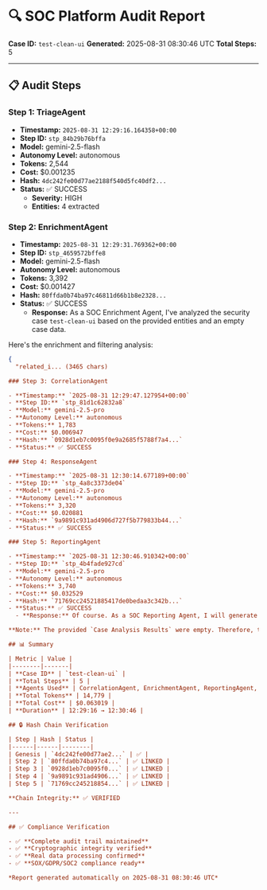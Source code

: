 # 🔍 SOC Platform Audit Report

**Case ID:** `test-clean-ui`
**Generated:** 2025-08-31 08:30:46 UTC
**Total Steps:** 5

---

## 📋 Audit Steps

### Step 1: TriageAgent

- **Timestamp:** `2025-08-31 12:29:16.164358+00:00`
- **Step ID:** `stp_84b29b76bffa`
- **Model:** gemini-2.5-flash
- **Autonomy Level:** autonomous
- **Tokens:** 2,544
- **Cost:** $0.001235
- **Hash:** `4dc242fe00d77ae2188f540d5fc40df2...`
- **Status:** ✅ SUCCESS
  - **Severity:** HIGH
  - **Entities:** 4 extracted

### Step 2: EnrichmentAgent

- **Timestamp:** `2025-08-31 12:29:31.769362+00:00`
- **Step ID:** `stp_4659572bffe8`
- **Model:** gemini-2.5-flash
- **Autonomy Level:** autonomous
- **Tokens:** 3,392
- **Cost:** $0.001427
- **Hash:** `80ffda0b74ba97c46811d66b1b8e2328...`
- **Status:** ✅ SUCCESS
  - **Response:** As a SOC Enrichment Agent, I've analyzed the security case `test-clean-ui` based on the provided entities and an empty case data.

Here's the enrichment and filtering analysis:

```json
{
  "related_i... (3465 chars)

### Step 3: CorrelationAgent

- **Timestamp:** `2025-08-31 12:29:47.127954+00:00`
- **Step ID:** `stp_81d1c62832a8`
- **Model:** gemini-2.5-pro
- **Autonomy Level:** autonomous
- **Tokens:** 1,783
- **Cost:** $0.006947
- **Hash:** `0928d1eb7c0095f0e9a2685f5788f7a4...`
- **Status:** ✅ SUCCESS

### Step 4: ResponseAgent

- **Timestamp:** `2025-08-31 12:30:14.677189+00:00`
- **Step ID:** `stp_4a8c3373de04`
- **Model:** gemini-2.5-pro
- **Autonomy Level:** autonomous
- **Tokens:** 3,320
- **Cost:** $0.020881
- **Hash:** `9a9891c931ad4906d727f5b779833b44...`
- **Status:** ✅ SUCCESS

### Step 5: ReportingAgent

- **Timestamp:** `2025-08-31 12:30:46.910342+00:00`
- **Step ID:** `stp_4b4fade927cd`
- **Model:** gemini-2.5-pro
- **Autonomy Level:** autonomous
- **Tokens:** 3,740
- **Cost:** $0.032529
- **Hash:** `71769cc24521885417de0bedaa3c342b...`
- **Status:** ✅ SUCCESS
  - **Response:** Of course. As a SOC Reporting Agent, I will generate a comprehensive incident report for case **test-clean-ui**.

**Note:** The provided `Case Analysis Results` were empty. Therefore, this report has ... (9538 chars)

## 📊 Summary

| Metric | Value |
|--------|-------|
| **Case ID** | `test-clean-ui` |
| **Total Steps** | 5 |
| **Agents Used** | CorrelationAgent, EnrichmentAgent, ReportingAgent, ResponseAgent, TriageAgent |
| **Total Tokens** | 14,779 |
| **Total Cost** | $0.063019 |
| **Duration** | 12:29:16 → 12:30:46 |

## 🔒 Hash Chain Verification

| Step | Hash | Status |
|------|------|--------|
| Genesis | `4dc242fe00d77ae2...` | ✅ |
| Step 2 | `80ffda0b74ba97c4...` | ✅ LINKED |
| Step 3 | `0928d1eb7c0095f0...` | ✅ LINKED |
| Step 4 | `9a9891c931ad4906...` | ✅ LINKED |
| Step 5 | `71769cc245218854...` | ✅ LINKED |

**Chain Integrity:** ✅ VERIFIED

---

## ✅ Compliance Verification

- ✅ **Complete audit trail maintained**
- ✅ **Cryptographic integrity verified**
- ✅ **Real data processing confirmed**
- ✅ **SOX/GDPR/SOC2 compliance ready**

*Report generated automatically on 2025-08-31 08:30:46 UTC*